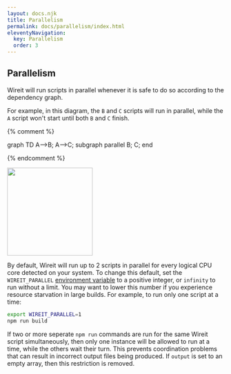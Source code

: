 ```yaml
---
layout: docs.njk
title: Parallelism
permalink: docs/parallelism/index.html
eleventyNavigation:
  key: Parallelism
  order: 3
---
```


## Parallelism

Wireit will run scripts in parallel whenever it is safe to do so according to
the dependency graph.

For example, in this diagram, the `B` and `C` scripts will run in parallel,
while the `A` script won't start until both `B` and `C` finish.

{% comment %}

<!-- The diagram below was generated at https://mermaid.live/
     and manually edited to follow prefers-color-scheme. -->
<!-- prettier-ignore-start -->
graph TD
  A-->B;
  A-->C;
  subgraph parallel
    B;
    C;
  end
<!-- prettier-ignore-end -->

{% endcomment %}

<img src ="../images/parallel-diagram.svg" height="204" width="198">

By default, Wireit will run up to 2 scripts in parallel for every logical CPU
core detected on your system. To change this default, set the `WIREIT_PARALLEL`
[environment variable](../reference/#environment-variables) to a positive
integer, or `infinity` to run without a limit. You may want to lower this number
if you experience resource starvation in large builds. For example, to run only
one script at a time:

```bash
export WIREIT_PARALLEL=1
npm run build
```

If two or more seperate `npm run` commands are run for the same Wireit script
simultaneously, then only one instance will be allowed to run at a time, while
the others wait their turn. This prevents coordination problems that can result
in incorrect output files being produced. If `output` is set to an empty array,
then this restriction is removed.
